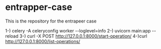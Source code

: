 # entrapper-case
This is the repository for the entrapeer case


1-) celery -A celeryconfig worker --loglevel=info
2-) uvicorn main:app --reload
3-) curl -X POST http://127.0.0.1:8000/start-operation/
4-)curl http://127.0.0.1:8000/list-operations/


